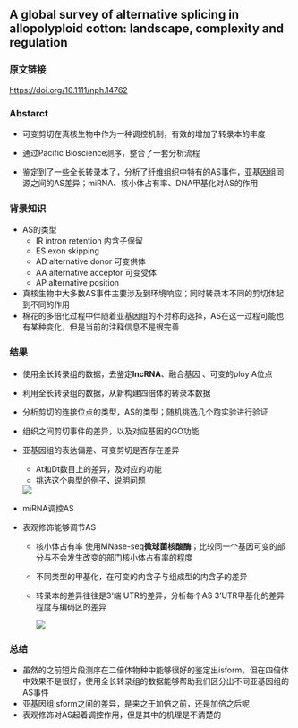 ## A global survey of alternative splicing in allopolyploid cotton: landscape, complexity and regulation 
###  原文链接  

https://doi.org/10.1111/nph.14762



### Abstarct

+ 可变剪切在真核生物中作为一种调控机制，有效的增加了转录本的丰度

+ 通过Pacific Bioscience测序，整合了一套分析流程

+ 鉴定到了一些全长转录本了，分析了纤维组织中特有的AS事件，亚基因组同源之间的AS差异；miRNA、核小体占有率、DNA甲基化对AS的作用

  

### 背景知识

+ AS的类型
  + IR intron retention 内含子保留
  + ES  exon skipping
  + AD alternative donor 可变供体
  + AA alternative acceptor 可变受体
  + AP alternative position
+ 真核生物中大多数AS事件主要涉及到环境响应；同时转录本不同的剪切体起到不同的作用
+ 棉花的多倍化过程中伴随着亚基因组的不对称的选择，AS在这一过程可能也有某种变化，但是当前的注释信息不是很完善

### 结果

+ 使用全长转录组的数据，去鉴定**lncRNA**、融合基因 、可变的ploy A位点

+ 利用全长转录组的数据，从新构建四倍体的转录本数据

+ 分析剪切的连接位点的类型，AS的类型；随机挑选几个跑实验进行验证

+ 组织之间剪切事件的差异，以及对应基因的GO功能

+ 亚基因组的表达偏差、可变剪切是否存在差异

  + At和Dt数目上的差异，及对应的功能
  + 挑选这个典型的例子，说明问题

  <img src="https://nph.onlinelibrary.wiley.com/cms/attachment/e903ae44-9f00-4089-afac-d048085d3761/nph14762-fig-0006-m.jpg"/>

+ miRNA调控AS

+ 表观修饰能够调节AS

  + 核小体占有率 使用MNase-seq**微球菌核酸酶**；比较同一个基因可变的部分与不会发生改变的部门核小体占有率的程度

  + 不同类型的甲基化，在可变的内含子与组成型的内含子的差异

  + 转录本的差异往往是3‘端 UTR的差异，分析每个AS 3’UTR甲基化的差异程度与编码区的差异

    <img src="https://nph.onlinelibrary.wiley.com/cms/attachment/a7b34a9f-28b2-499e-a402-d36b83630ae0/nph14762-fig-0008-m.png" />

### 总结

+ 虽然的之前短片段测序在二倍体物种中能够很好的鉴定出isform，但在四倍体中效果不是很好，使用全长转录组的数据能够帮助我们区分出不同亚基因组的AS事件
+ 亚基因组isform之间的差异，是来之于加倍之前，还是加倍之后呢
+ 表观修饰对AS起着调控作用，但是其中的机理是不清楚的